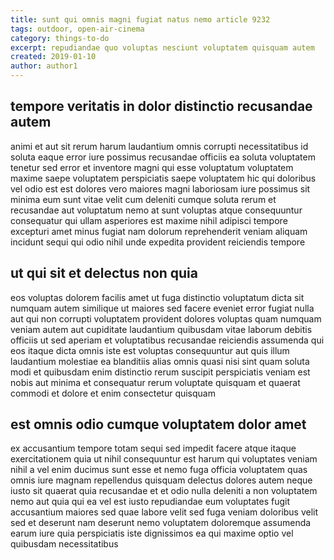 ```yaml
---
title: sunt qui omnis magni fugiat natus nemo article 9232
tags: outdoor, open-air-cinema
category: things-to-do
excerpt: repudiandae quo voluptas nesciunt voluptatem quisquam autem
created: 2019-01-10
author: author1
---
```


## tempore veritatis in dolor distinctio recusandae autem

animi et aut sit rerum harum laudantium omnis corrupti necessitatibus id soluta eaque error iure possimus recusandae officiis ea soluta voluptatem tenetur sed error et inventore magni qui esse voluptatum voluptatem maxime saepe voluptatem perspiciatis saepe voluptatem hic qui doloribus vel odio est est dolores vero maiores magni laboriosam iure possimus sit minima eum sunt vitae velit cum deleniti cumque soluta rerum et recusandae aut voluptatum nemo at sunt voluptas atque consequuntur consequatur qui ullam asperiores est maxime nihil adipisci tempore excepturi amet minus fugiat nam dolorum reprehenderit veniam aliquam incidunt sequi qui odio nihil unde expedita provident reiciendis tempore

## ut qui sit et delectus non quia

eos voluptas dolorem facilis amet ut fuga distinctio voluptatum dicta sit numquam autem similique ut maiores sed facere eveniet error fugiat nulla aut qui non corrupti voluptatem provident dolores voluptas quam numquam veniam autem aut cupiditate laudantium quibusdam vitae laborum debitis officiis ut sed aperiam et voluptatibus recusandae reiciendis assumenda qui eos itaque dicta omnis iste est voluptas consequuntur aut quis illum laudantium molestiae ea blanditiis alias omnis quasi nisi sint quam soluta modi et quibusdam enim distinctio rerum suscipit perspiciatis veniam est nobis aut minima et consequatur rerum voluptate quisquam et quaerat commodi et dolore et enim consectetur quisquam

## est omnis odio cumque voluptatem dolor amet

ex accusantium tempore totam sequi sed impedit facere atque itaque exercitationem quia ut nihil consequuntur est harum qui voluptates veniam nihil a vel enim ducimus sunt esse et nemo fuga officia voluptatem quas omnis iure magnam repellendus quisquam delectus dolores autem neque iusto sit quaerat quia recusandae et et odio nulla deleniti a non voluptatem nemo aut quia qui ea vel est iusto repudiandae eum voluptates fugit accusantium maiores sed quae labore velit sed fuga veniam doloribus velit sed et deserunt nam deserunt nemo voluptatem doloremque assumenda earum iure quia perspiciatis iste dignissimos ea qui maxime optio vel quibusdam necessitatibus
